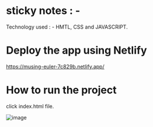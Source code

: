 # sticky notes : - 

Technology used : - HMTL, CSS and JAVASCRIPT.


# Deploy the app using Netlify 

https://musing-euler-7c829b.netlify.app/

# How to run the project

 click index.html file.
 
 ![image](https://res.cloudinary.com/singhprateek089/image/upload/v1595212056/Screenshot_27_gst99b.png)

